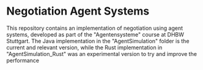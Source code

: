 # Negotiation Agent Systems

This repository contains an implementation of negotiation using agent systems, developed as part of the "Agentensysteme" course at DHBW Stuttgart. The Java implementation in the "AgentSimulation" folder is the current and relevant version, while the Rust implementation in "AgentSimulation_Rust" was an experimental version to try and improve the performance 